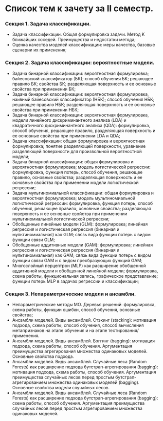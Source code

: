 # Список тем к зачету за II семестр.

### Секция 1. Задача классификации.

- Задача классификации. Общая формулировка задачи. Метод K ближайших соседей. Преимущества и недостатки метода;
- Оценка качества моделей классификации: меры качества, базовые сценарии их применения;

### Секция 2. Задача классификации: вероятностные модели.

- Задача бинарной классификации: вероятностная формулировка; байесовский классификатор (БК); способ обучения БК; решающее правило БК; свойства БК; разделяющая поверхность и ее основные свойства при применении БК;
- Задача бинарной классификации: вероятностная формулировка, наивный байесовский классификатор (НБК); способ обучения НБК; решающее правило НБК; разделяющая поверхность и ее основные свойства при применении НБК;
- Задача бинарной классификации: вероятностная формулировка, модели линейного дискриминантного анализа (LDA) и квадратичного дискриминантного анализа (QDA): формулировка, способ обучения, решающее правило, разделяющая поверхность и ее основные свойства при применении LDA и QDA;
- Задача классификации: общая формулировка и вероятностная формулировка; понятие разделяющей поверхности, уравнение разделяющей поверхности для произвольной вероятностной модели;
- Задача бинарной классификации: общая формулировка и вероятностная формулировка; модель логистической регрессии: формулировка, функция потерь, способ обучения, решающее правило, основные свойства; разделяющая поверхность и ее основные свойства при применении модели логистической регрессии;
- Задача мультиномиальной классификации: общая формулировка и вероятностная формулировка; модель мультиномиальной логистической регрессии: формулировка, функция потерь, способ обучения, решающее правило, основные свойства; разделяющая поверхность и ее основные свойства при применении мультиномиальной логистической регрессии;
- Обобщенные линейные модели (GLM): формулировка; линейная регрессия и логистическая регрессия (бинарная и мультиномиальная) как GLM; связь вида функции потерь с видом функции  связи GLM;
- Обобщенные аддитивные модели (GAM): формулировка; линейная регрессия и логистическая регрессия (бинарная и мультиномиальная) как GAM; связь вида функции потерь с видом функции  связи GAM и с видом преобразующих функций GAM;
- Многослойный перцептрон (MLP) как расширение обобщенной аддитивной модели и обобщенной линейной модели; формулировка, схема работы, функциональная запись, графическое представление; функции потерь MLP в задачах регрессии и классификации;

### Секция 3. Непараметрические модели и ансамбли.

- Непараметрические методы МО. Деревья решений: формулировка, схема работы, функции ошибки, способ обучения, основные свойства;
- Ансамбли моделей. Виды ансамблей. Стэкинг (stacking): мотивация подхода, схема работы, способ обучения, способ вычисления метапризнаков на этапе обучения и на этапе тестирования/применения.
- Ансамбли моделей. Виды ансамблей. Бэггинг (bagging): мотивация подхода, схема работы, способ обучения. Аргументация преимущества агрегирования множества одинаковых моделей. Основные свойства подхода.
- Ансамбли моделей. Виды ансамблей. Случайные леса (Random Forests) как расширение подхода бутстрап-агрегирования (bagging): мотивация подхода, схема работы, способ обучения. Аргументация преимущества случайных лесов перед простым бутстрап-агрегированием множества одинаковых моделей (bagging). Основные свойства модели случайных лесов.
- Ансамбли моделей. Виды ансамблей. Случайные леса (Random Forests) как расширение подхода бутстрап-агрегирования (bagging): схема работы, способ обучения. Аргументация преимущества случайных лесов перед простым агрегированием множества одинаковых моделей.
